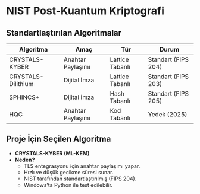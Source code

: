 # NIST Post-Kuantum Kriptografi

## Standartlaştırılan Algoritmalar
| Algoritma            | Amaç                | Tür                | Durum              |
|----------------------|---------------------|--------------------|--------------------|
| CRYSTALS-KYBER       | Anahtar Paylaşımı   | Lattice Tabanlı    | Standart (FIPS 204)|
| CRYSTALS-Dilithium   | Dijital İmza        | Lattice Tabanlı    | Standart (FIPS 203)|
| SPHINCS+             | Dijital İmza        | Hash Tabanlı       | Standart (FIPS 205)|
| HQC                  | Anahtar Paylaşımı   | Kod Tabanlı        | Yedek (2025)       |


## Proje İçin Seçilen Algoritma
- **CRYSTALS-KYBER (ML-KEM)**
- **Neden?**
  - TLS entegrasyonu için anahtar paylaşımı yapar.
  - Hızlı ve düşük gecikme süresi sunar.
  - NIST tarafından standartlaştırılmış (FIPS 204).
  - Windows’ta Python ile test edilebilir.
